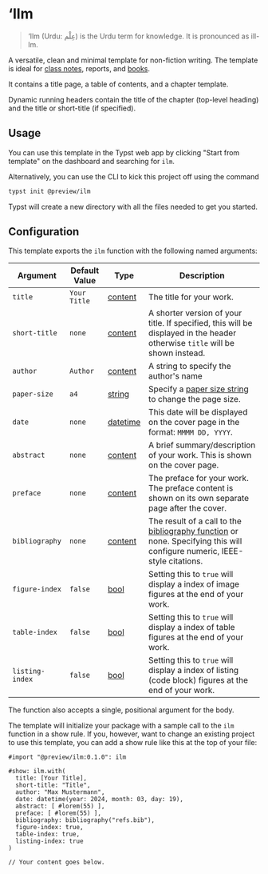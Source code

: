 # ‘Ilm

> ‘Ilm (Urdu: عِلْم) is the Urdu term for knowledge. It is pronounced as ill-lm.

A versatile, clean and minimal template for non-fiction writing. The template is ideal for
[class notes](https://github.com/talal/ilm/blob/main/examples/lecture-notes), reports, and
[books](https://github.com/talal/ilm/blob/main/examples/book).

It contains a title page, a table of contents, and a chapter template.

Dynamic running headers contain the title of the chapter (top-level heading) and the
title or short-title (if specified).

## Usage

You can use this template in the Typst web app by clicking "Start from template"
on the dashboard and searching for `ilm`.

Alternatively, you can use the CLI to kick this project off using the command

```sh
typst init @preview/ilm
```

Typst will create a new directory with all the files needed to get you started.

## Configuration

This template exports the `ilm` function with the following named arguments:

| Argument | Default Value | Type | Description |
| --- | --- | --- | --- |
| `title` | `Your Title` | [content] | The title for your work. |
| `short-title` | `none` | [content] | A shorter version of your title. If specified, this will be displayed in the header otherwise `title` will be shown instead. |
| `author` | `Author` | [content] | A string to specify the author's name |
| `paper-size` | `a4` | [string] | Specify a [paper size string] to change the page size. |
| `date` | `none` | [datetime] | This date will be displayed on the cover page in the format: `MMMM DD, YYYY`. |
| `abstract` | `none` | [content] | A brief summary/description of your work. This is shown on the cover page. |
| `preface` | `none` | [content] | The preface for your work. The preface content is shown on its own separate page after the cover. |
| `bibliography` | `none` | [content] | The result of a call to the [bibliography function][bibliography] or none. Specifying this will configure numeric, IEEE-style citations. |
| `figure-index` | `false` | [bool] | Setting this to `true` will display a index of image figures at the end of your work. |
| `table-index` | `false` | [bool] | Setting this to `true` will display a index of table figures at the end of your work. |
| `listing-index` | `false` | [bool] | Setting this to `true` will display a index of listing (code block) figures at the end of your work. |

The function also accepts a single, positional argument for the body.

The template will initialize your package with a sample call to the `ilm`
function in a show rule. If you, however, want to change an existing project to
use this template, you can add a show rule like this at the top of your file:

```typ
#import "@preview/ilm:0.1.0": ilm

#show: ilm.with(
  title: [Your Title],
  short-title: "Title",
  author: "Max Mustermann",
  date: datetime(year: 2024, month: 03, day: 19),
  abstract: [ #lorem(55) ],
  preface: [ #lorem(55) ],
  bibliography: bibliography("refs.bib"),
  figure-index: true,
  table-index: true,
  listing-index: true
)

// Your content goes below.
```

[bibliography]: https://typst.app/docs/reference/model/bibliography/
[bool]: https://typst.app/docs/reference/foundations/bool/
[content]: https://typst.app/docs/reference/foundations/content/
[datetime]: https://typst.app/docs/reference/foundations/datetime/
[paper size string]: https://typst.app/docs/reference/layout/page#parameters-paper
[string]: https://typst.app/docs/reference/foundations/str/
